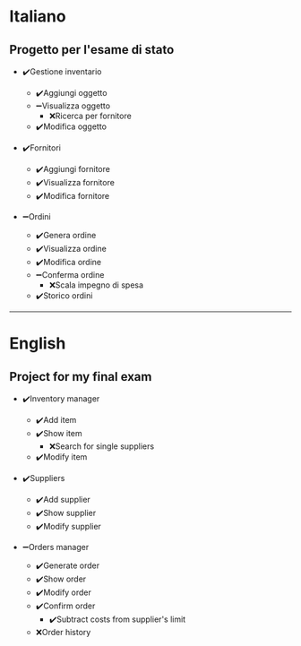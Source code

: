 # Italiano

## Progetto per l'esame di stato

* :heavy_check_mark:Gestione inventario
    * :heavy_check_mark:Aggiungi oggetto
    * :heavy_minus_sign:Visualizza oggetto
      * :x:Ricerca per fornitore
    * :heavy_check_mark:Modifica oggetto

* :heavy_check_mark:Fornitori
    * :heavy_check_mark:Aggiungi fornitore
    * :heavy_check_mark:Visualizza fornitore
    * :heavy_check_mark:Modifica fornitore

* :heavy_minus_sign:Ordini
    * :heavy_check_mark:Genera ordine
    * :heavy_check_mark:Visualizza ordine
    * :heavy_check_mark:Modifica ordine
    * :heavy_minus_sign:Conferma ordine
      * :x:Scala impegno di spesa
    * :heavy_check_mark:Storico ordini

----

# English

## Project for my final exam

* :heavy_check_mark:Inventory manager
    * :heavy_check_mark:Add item
    * :heavy_check_mark:Show item
      * :x:Search for single suppliers
    * :heavy_check_mark:Modify item

* :heavy_check_mark:Suppliers
    * :heavy_check_mark:Add supplier
    * :heavy_check_mark:Show supplier
    * :heavy_check_mark:Modify supplier

* :heavy_minus_sign:Orders manager
    * :heavy_check_mark:Generate order
    * :heavy_check_mark:Show order
    * :heavy_check_mark:Modify order
    * :heavy_check_mark:Confirm order
      * :heavy_check_mark:Subtract costs from supplier's limit
    * :x:Order history
